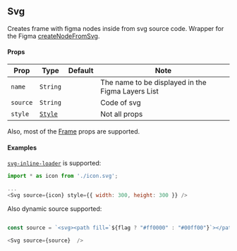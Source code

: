 ## Svg

Creates frame with figma nodes inside from svg source code. 
Wrapper for the Figma [createNodeFromSvg](https://www.figma.com/plugin-docs/api/createNodeFromSvg/).

#### Props

| Prop       | Type     | Default | Note                                              |
| ---------- | -------- | ------- | ------------------------------------------------- |
| `name`     | `String` |         | The name to be displayed in the Figma Layers List |
| `source`   | `String` |         | Code of svg                            |
| `style`    | [`Style`](/docs/styling.md)   |  | Not all props 

Also, most of the [Frame](../frame/Frame.md) props are supported.

#### Examples

[`svg-inline-loader`](https://github.com/webpack-contrib/svg-inline-loader) is supported:

```javascript
import * as icon from './icon.svg';

...
<Svg source={icon} style={{ width: 300, height: 300 }} />
```

Also dynamic source supported:
```javascript

const source = `<svg><path fill=`${flag ? "#ff0000" : "#00ff00"}`></path></svg>`

<Svg source={source}  />
```
